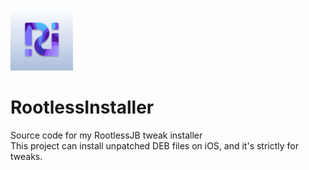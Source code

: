 <p >
  <img src="https://raw.githubusercontent.com/polichan/RootlessInstaller/master/Screenshot/Icon.png" alt="RootlessInstaller" title="RootlessInstaller" height=100px>
</p>

# RootlessInstaller
Source code for my RootlessJB tweak installer
<br>
This project can install unpatched DEB files on iOS, and it's strictly for tweaks.
